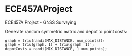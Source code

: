 ECE457AProject
==============

ECE457A Project - GNSS Surveying

Generate random symmetric matrix and depot to point costs:

    graph = triu(randi(MAX_DISTANCE, num_points));
    graph = triu(graph, 1) + triu(graph, 1)';
    depotCosts = randi(MAX_DISTANCE, 1 num_points);
